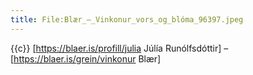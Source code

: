 ```yaml
---
title: File:Blær_–_Vinkonur_vors_og_blóma_96397.jpeg
---
```


{{c}} [https://blaer.is/profill/julia Júlía Runólfsdóttir] – [https://blaer.is/grein/vinkonur Blær]
